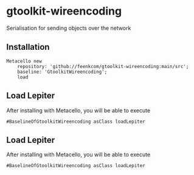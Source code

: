 # gtoolkit-wireencoding
Serialisation for sending objects over the network

## Installation

```st
Metacello new
	repository: 'github://feenkcom/gtoolkit-wireencoding:main/src';
	baseline: 'GtoolkitWireencoding';
	load
```

## Load Lepiter

After installing with Metacello, you will be able to execute

```
#BaselineOfGtoolkitWireencoding asClass loadLepiter
```

## Load Lepiter

After installing with Metacello, you will be able to execute

```
#BaselineOfGtoolkitWireencoding asClass loadLepiter
```

